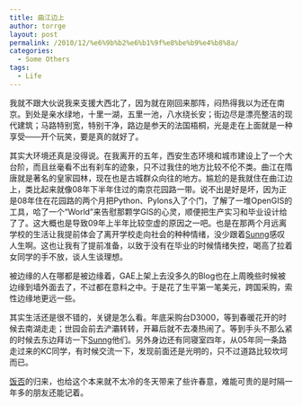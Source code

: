 ```yaml
---
title: 曲江边上
author: torrge
layout: post
permalink: /2010/12/%e6%9b%b2%e6%b1%9f%e8%be%b9%e4%b8%8a/
categories:
  - Some Others
tags:
  - Life
---
```

我就不跟大伙说我来支援大西北了，因为就在刚回来那阵，闷热得我以为还在南京。到处是亲水绿地，十里一湖，五里一池，八水绕长安；街边尽是漂亮整洁的现代建筑；马路特别宽，特别干净，路边是参天的法国梧桐，光是走在上面就是一种享受——开个玩笑，要是真的就好了。

其实大环境还真是没得说。在我离开的五年，西安生态环境和城市建设上了一个大台阶，而且丝毫看不出有刹车的迹象，只不过我住的地方比较不伦不类。曲江在隋唐就是著名的皇家园林，现在也是古城群众向往的地方。尴尬的是我就住在曲江边上，类比起来就像08年下半年住过的南京花园路一带。说不出是好是坏，因为正是08年住在花园路的两个月把Python、Pylons入了个门，了解了一堆OpenGIS的工具，哈了一个“World”来告慰那颗学GIS的心灵，顺便把生产实习和毕业设计给了了。这大概也是导致09年上半年比较空虚的原因之一吧。也是在那两个月远离学校的生活让我提前体会了离开学校走向社会的种种情绪，没少跟着<a href="http://sunng.info/blog" target="_blank">Sunng</a>感叹人生啊。这也让我有了提前准备，以致于没有在毕业的时候情绪失控，喝高了拉着女同学的手不放，谈人生谈理想。

被边缘的人在哪都是被边缘着，GAE上架上去没多久的Blog也在上周晚些时候被边缘到墙外面去了，不过都在意料之中。于是花了生平第一笔美元，跨国采购，索性边缘地更远一些。

其实生活还是很不错的，关键是怎么看。年底采购台D3000，等到春暖花开的时候去南湖走走；世园会前去浐灞转转，开幕后就不去凑热闹了。等到手头不那么紧的时候去东边拜访一下<a href="http://sunng.info/blog" target="_blank">Sunng</a>他们。另外身边还有同寝室四年，从05年同一条路走过来的KC同学，有时候交流一下，发现前面还是光明的，只不过道路比较坎坷而已。

<a href="http://fanfou.com/zjuntao" target="_blank">饭否</a>的归来，也给这个本来就不太冷的冬天带来了些许春意，难能可贵的是时隔一年多的朋友还能记着。